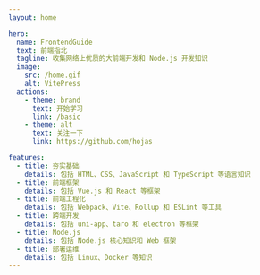 ```yaml
---
layout: home

hero:
  name: FrontendGuide
  text: 前端指北
  tagline: 收集网络上优质的大前端开发和 Node.js 开发知识
  image:
    src: /home.gif
    alt: VitePress
  actions:
    - theme: brand
      text: 开始学习
      link: /basic
    - theme: alt
      text: 关注一下
      link: https://github.com/hojas

features:
  - title: 夯实基础
    details: 包括 HTML、CSS、JavaScript 和 TypeScript 等语言知识
  - title: 前端框架
    details: 包括 Vue.js 和 React 等框架
  - title: 前端工程化
    details: 包括 Webpack、Vite、Rollup 和 ESLint 等工具
  - title: 跨端开发
    details: 包括 uni-app、taro 和 electron 等框架
  - title: Node.js
    details: 包括 Node.js 核心知识和 Web 框架
  - title: 部署运维
    details: 包括 Linux、Docker 等知识
---
```

